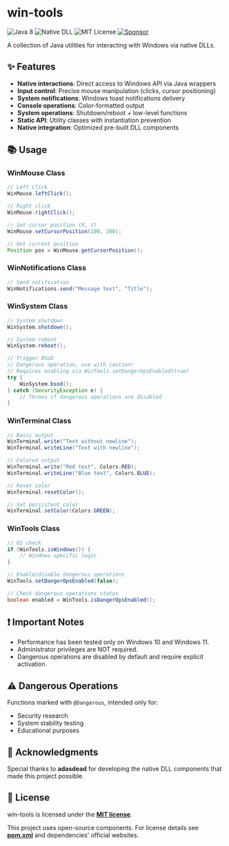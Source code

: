 # win-tools

![Java 8](https://img.shields.io/badge/Java-8-blue?logo=java)  ![Native DLL](https://img.shields.io/badge/Native%20DLL-Windows-lightgrey?logo=windows) ![MIT License](https://img.shields.io/badge/License-MIT-green) [![Sponsor](https://img.shields.io/badge/Sponsor-%E2%9D%A4-red)](https://kvaytg.ru/donate.php?lang=en)

A collection of Java utilities for interacting with Windows via native DLLs.

## ✨ Features
- **Native interactions**: Direct access to Windows API via Java wrappers
- **Input control**: Precise mouse manipulation (clicks, cursor positioning)
- **System notifications**: Windows toast notifications delivery
- **Console operations**: Color-formatted output
- **System operations**: Shutdown/reboot + low-level functions
- **Static API**: Utility classes with instantiation prevention
- **Native integration**: Optimized pre-built DLL components

## 📚 Usage
### WinMouse Class
```java
// Left click
WinMouse.leftClick();

// Right click
WinMouse.rightClick();

// Set cursor position (X, Y)
WinMouse.setCursorPosition(100, 200);

// Get current position
Position pos = WinMouse.getCursorPosition();
```

### WinNotifications Class
```java
// Send notification
WinNotifications.send("Message text", "Title");
```

### WinSystem Class
```java
// System shutdown
WinSystem.shutdown();

// System reboot
WinSystem.reboot();

// Trigger BSoD
// Dangerous operation, use with caution!
// Requires enabling via WinTools.setDangerOpsEnabled(true)
try {
    WinSystem.bsod();
} catch (SecurityException e) {
    // Throws if dangerous operations are disabled
}
```

### WinTerminal Class
```java
// Basic output
WinTerminal.write("Text without newline");
WinTerminal.writeLine("Text with newline");

// Colored output
WinTerminal.write("Red text", Colors.RED);
WinTerminal.writeLine("Blue text", Colors.BLUE);

// Reset color
WinTerminal.resetColor();

// Set persistent color
WinTerminal.setColor(Colors.GREEN);
```

### WinTools Class
```java
// OS check
if (WinTools.isWindows()) {
    // Windows-specific logic
}

// Enable/disable dangerous operations
WinTools.setDangerOpsEnabled(false);

// Check dangerous operations status
boolean enabled = WinTools.isDangerOpsEnabled();
```

## ❗ Important Notes
- Performance has been tested only on Windows 10 and Windows 11.
- Administrator privileges are NOT required.
- Dangerous operations are disabled by default and require explicit activation.

## ⚠️ Dangerous Operations
Functions marked with `@Dangerous`, intended only for:
- Security research
- System stability testing
- Educational purposes

## 🙏 Acknowledgments
Special thanks to **adasdead** for developing the native DLL components that made this project possible.

## 📜 License
win-tools is licensed under the **[MIT license](https://opensource.org/license/mit)**.

This project uses open-source components. For license details see **[pom.xml](pom.xml)** and dependencies' official websites.

